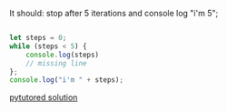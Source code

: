 It should: stop after 5 iterations and console log "i'm 5";

```js

let steps = 0;
while (steps < 5) {
	console.log(steps)
	// missing line
};
console.log("i'm " + steps);

```

[pytutored solution](https://goo.gl/Cycpr4)
